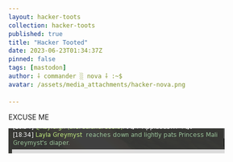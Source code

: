 ```yaml
---
layout: hacker-toots
collection: hacker-toots
published: true
title: "Hacker Tooted"
date: 2023-06-23T01:34:37Z
pinned: false
tags: [mastodon]
author: ⸸ commander ░ nova ⸸ :~$
avatar: /assets/media_attachments/hacker-nova.png

---
```


<p>EXCUSE ME</p>

![media](/assets/media_attachments/files/110/590/956/447/974/257/original/944cb0d9b6eb8e3f.png)
